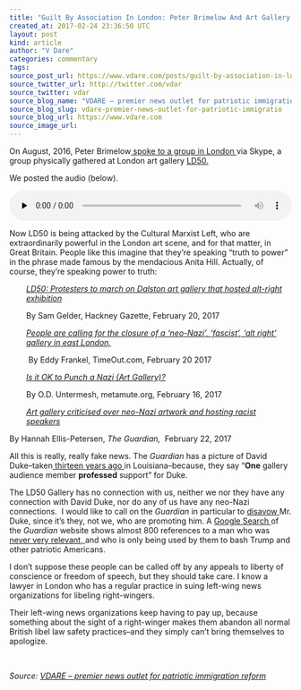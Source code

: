 ```yaml
---
title: "Guilt By Association In London: Peter Brimelow And Art Gallery LD50"
created_at: 2017-02-24 23:36:50 UTC
layout: post
kind: article
author: "V Dare"
categories: commentary
tags: 
source_post_url: https://www.vdare.com/posts/guilt-by-association-in-london-peter-brimelow-and-art-gallery-ld50
source_twitter_url: http://twitter.com/vdar
source_twitter: vdar
source_blog_name: "VDARE – premier news outlet for patriotic immigration reform"
source_blog_slug: vdare-premier-news-outlet-for-patriotic-immigratio
source_blog_url: https://www.vdare.com
source_image_url: 
---
```

<div class="pf-content"><p>On August, 2016, Peter Brimelow<a href="http://www.vdare.com/posts/peter-brimelow-talks-via-skype-to-london-art-gallery-ld50"> spoke to a group in London </a>via Skype, a group physically gathered at London art gallery <a href="https://www.ld50gallery.com/hello">LD50. </a></p>
<p>We posted the audio (below).</p>
<audio class="wp-audio-shortcode" id="audio-107924-2" preload="none" style="width: 100%;" controls="controls"><source type="audio/mpeg" src="https://s3-us-west-2.amazonaws.com/vdare-live/wp-content/uploads/2016/08/06111335/Peter_B_1.mp3?_=2" /><a href="https://s3-us-west-2.amazonaws.com/vdare-live/wp-content/uploads/2016/08/06111335/Peter_B_1.mp3">https://s3-us-west-2.amazonaws.com/vdare-live/wp-content/uploads/2016/08/06111335/Peter_B_1.mp3</a></audio>
<p>Now LD50 is being attacked by the Cultural Marxist Left, who are extraordinarily powerful in the London art scene, and for that matter, in Great Britain. People like this imagine that they&#8217;re speaking &#8220;truth to power&#8221; in the phrase made famous by the mendacious Anita Hill. Actually, of course, they&#8217;re speaking power to truth:</p>
<p style="padding-left: 30px;"><em><a href="http://www.hackneygazette.co.uk/news/politics/ld50_protesters_to_march_on_dalston_art_gallery_that_hosted_alt_right_exhibition_1_4898887">LD50: Protesters to march on Dalston art gallery that hosted alt-right exhibition</a></em></p>
<p style="padding-left: 30px;">By Sam Gelder, Hackney Gazette, February 20, 2017</p>
<p style="padding-left: 30px;"><em><a href="https://www.timeout.com/london/blog/people-are-calling-for-the-closure-of-a-neo-nazi-fascist-alt-right-gallery-in-east-london-022017">People are calling for the closure of a &#8216;neo-Nazi&#8217;, &#8216;fascist&#8217;, &#8216;alt right&#8217; gallery in east London, </a></em></p>
<p style="padding-left: 30px;"> By Eddy Frankel, TimeOut.com, February 20 2017</p>
<p style="padding-left: 30px;"><em><a href="http://www.metamute.org/editorial/articles/it-ok-to-punch-nazi-art-gallery">Is it OK to Punch a Nazi (Art Gallery)?</a></em></p>
<p style="padding-left: 30px;">By O.D. Untermesh, metamute.org, February 16, 2017</p><!-- TAG START { player: "7518-804336-VDare - Outstream - Rev", owner: "ONE Video by AOL", for: "ONE Video by AOL" - BEINJS } --><div id="57966237cc52c74a5e1363c4" class="vdb_player vdb_57966237cc52c74a5e1363c456bcd17ce4b018167fea5539">    <script type="text/javascript" src="//delivery.vidible.tv/jsonp/pid=57966237cc52c74a5e1363c4/56bcd17ce4b018167fea5539_bein.js"></script></div><!-- TAG END { date: 07/25/16 } -->
<p style="padding-left: 30px;"><a href="https://www.theguardian.com/uk-news/2017/feb/22/art-gallery-criticised-over-neo-nazi-artwork-and-hosting-racist-speakers"><em>Art gallery criticised over neo-Nazi artwork and hosting racist speakers</em></a></p>
<p>By Hannah Ellis-Petersen,<em> The Guardian,</em>  February 22, 2017</p>
<p>All this is really, really fake news. The <em>Guardian</em> has a picture of David Duke&#8211;taken<a href="http://www.apimages.com/metadata/Index/Associated-Press-Domestic-News-Louisiana-United-/c71a169079e4da11af9f0014c2589dfb/6/1"> thirteen years ago </a>in Louisiana&#8211;because, they say &#8220;<strong>One</strong> gallery audience member <strong>professed</strong> support&#8221; for Duke.</p>
<p>The LD50 Gallery has no connection with us, neither we nor they have any connection with David Duke, nor do any of us have any neo-Nazi connections.  I would like to call on the <em>Guardian</em> in particular to <a href="http://www.vdare.com/articles/ann-coulter-trump-wins-disavowal-game-then-super-tuesday">disavow </a>Mr. Duke, since it&#8217;s they, not we, who are promoting him. A <a href="https://www.google.com/search?hl=en&amp;q=%22david%20duke%22+site:theguardian.com">Google Search </a>of the <em>Guardian</em> website shows almost 800 references to a man who was<a href="http://www.vdare.com/articles/david-duke-donald-trump-and-the-alt-right"> never very relevant, </a>and who is only being used by them to bash Trump and other patriotic Americans.</p>
<p>I don&#8217;t suppose these people can be called off by any appeals to liberty of conscience or freedom of speech, but they should take care. I know a lawyer in London who has a regular practice in suing left-wing news organizations for libeling right-wingers.</p>
<p>Their left-wing news organizations keep having to pay up, because something about the sight of a right-winger makes them abandon all normal British libel law safety practices&#8211;and they simply can&#8217;t bring themselves to apologize.</p>
<p>&nbsp;</p>
</div><div class="">
    <i>Source: <a href="https://www.vdare.com">VDARE – premier news outlet for patriotic immigration reform</a></i>
</div>
